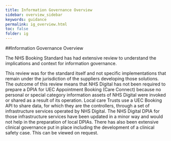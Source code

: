 ```yaml
---
title: Information Governance Overview
sidebar: overview_sidebar
keywords: guidance
permalink: ig_overview.html
toc: false
folder: ig
---
```


##Information Governance Overview

The NHS Booking Standard has had extensive review to understand the implications and context for information governance. 

This review was for the standard itself and not specific implementations that remain under the jurisdiction of the suppliers developing those solutions. The outcome of this review means that NHS Digital has not been required to prepare a DPIA for UEC Appointment Booking (Care Connect) because no personal or special category information assets of NHS Digital were invoked or shared as a result of its operation. Local care Trusts use a UEC Booking API to share data, for which they are the controllers, through a set of infrastructure services operated by NHS Digital. The NHS Digital DPIA for those infrastructure services have been updated in a minor way and would not help in the preparation of local DPIAs. There has also been extensive clinical governance put in place including the development of a clinical safety case. This can be viewed on request.
